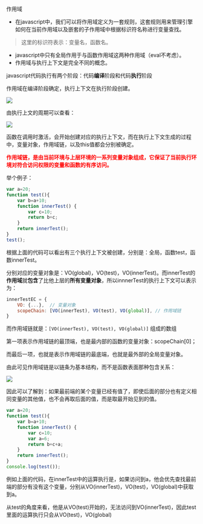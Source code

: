 作用域

- 在javascript中，我们可以将作用域定义为一套规则，这套规则用来管理引擎如何在当前作用域以及嵌套的子作用域中根据标识符名称进行变量查找。

> 这里的标识符表示：变量名，函数名。

- javascript中只有全局作用于与函数作用域这两种作用域（eval不考虑）。
- 作用域与执行上下文是完全不同的概念。



javascript代码执行有两个阶段：代码**编译**阶段和代码**执行**阶段

作用域在编译阶段确定，执行上下文在执行阶段创建。

![](E:\WebStorm_Dir\articles\images\作用域1.png)

由执行上文的周期可以查看：

![](E:\WebStorm_Dir\articles\images\执行上下文周期.png)

函数在调用时激活，会开始创建对应的执行上下文，而在执行上下文生成的过程中，变量对象，作用域链，以及this值都会分别被确定。

<b style="color:red">作用域链，是由当前环境与上层环境的一系列变量对象组成，它保证了当前执行环境对符合访问权限的变量和函数的有序访问。</b>

举个例子：

```js
var a=20;
function test(){
    var b=a+10;
    function innerTest() {
        var c=10;
        return b+c;
    }
    return innerTest();
}
test();
```

根据上面的代码可以看出有三个执行上下文被创建，分别是：全局，函数test，函数innerTest。

分别对应的变量对象是：VO(global)，VO(test)，VO(innerTest)。而innerTest的**作用域**就**包含**了比他上层的**所有变量对象**，所以innnerTest的执行上下文可以表示为：

```js
innerTestEC = {
    VO: {...},  // 变量对象
    scopeChain: [VO(innerTest), VO(test), VO(global)], // 作用域链
}
```

而作用域链就是：`[VO(innerTest), VO(test), VO(global)]` 组成的数组

第一项表示作用域链的最顶端，也是最内部的函数的变量对象：scopeChain[0]；

而最后一项，也就是表示作用域链的最底端，也就是最外部的全局变量对象。



由此可见作用域链是以链条为基本结构，而不是函数表面那种包含关系：

![](E:\WebStorm_Dir\articles\images\作用域链2.png)

因此可以了解到：如果最前端的某个变量已经有值了，即使后面的部分也有定义相同变量的其他值，也不会再取后面的值，而是取最开始见到的值。

```js
var a=20;
function test(){
    var b=a+10;
    function innerTest() {
        var c=10;
        var a=6;
        return b+c+a;
    }
    return innerTest();
}
console.log(test());
```

例如上面的代码，在innerTest中的运算执行是，如果访问到a，他会优先查找最前端的部分有没有这个变量，分别从VO(innerTest)，VO(test)，VO(global)中获取到a。

从test的角度来看，他是从VO(test)开始的，无法访问到VO(innerTest)，因此test里面的运算执行只会从VO(test)，VO(global)

